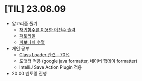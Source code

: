 # [TIL] 23.08.09

* 알고리즘 풀기
    * [재귀함수를 이용한 이진수 출력](../java_algorithm/inflearn_algorithm_lecture/src/dfs_and_bfs/재귀함수를_이용한_이진수_출력/Main.java)
    * [팩토리얼](../java_algorithm/inflearn_algorithm_lecture/src/dfs_and_bfs/팩토리얼/Main.java)
    * [피보나치 수열](../java_algorithm/inflearn_algorithm_lecture/src/dfs_and_bfs/피보나치_수열/Main.java)
* 개인 공부
    * [Class Loader 관련 - 70%](../java_study/src/class_loader/class_loader.md)
    * 포맷터 적용 (google java formatter, 네이버 핵데이 formatter)
    * IntelliJ Save Action Plugin 적용
* 20:00 멘토링 진행

